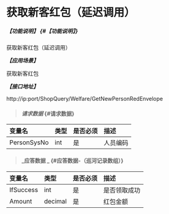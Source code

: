 # 获取新客红包（延迟调用）


##### _【功能说明】_ {#【功能说明】}

获取新客红包（延迟调用）

_**【应用场景】**_

获取新客红包

_**【接口地址】**_

http://ip:port/ShopQuery/Welfare/GetNewPersonRedEnvelope

> #### _请求数据_ {#请求数据}

| 变量名 | 类型 | 是否必须 | 描述 |
| :--- | :--- | :--- | :--- |
| PersonSysNo | int | 是 | 人员编码 |

> #### _应答数据 _ {#应答数据-（巡河记录数组）}

| 变量名 | 类型 | 是否必须 | 描述 |
| :--- | :--- | :--- | :--- |
| IfSuccess | int | 是 | 是否领取成功|
| Amount | decimal | 是 | 红包金额|





